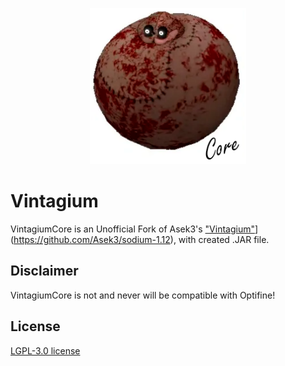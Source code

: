 <p align="center">
  <img src="logo.png" width="250">
</p>

# Vintagium
VintagiumCore is an Unofficial Fork of Asek3's ["Vintagium"](https://modrinth.com/mod/sodium)](https://github.com/Asek3/sodium-1.12), with created .JAR file.

## Disclaimer
VintagiumCore is not and never will be compatible with Optifine!




## License
[LGPL-3.0 license](https://github.com/Asek3/sodium-1.12/blob/12.x/forge/LICENSE.txt)

